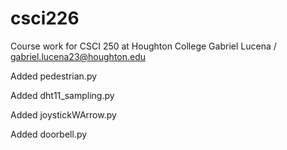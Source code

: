 # csci226
Course work for CSCI 250 at Houghton College
Gabriel Lucena / gabriel.lucena23@houghton.edu

Added pedestrian.py

Added dht11_sampling.py

Added joystickWArrow.py

Added doorbell.py